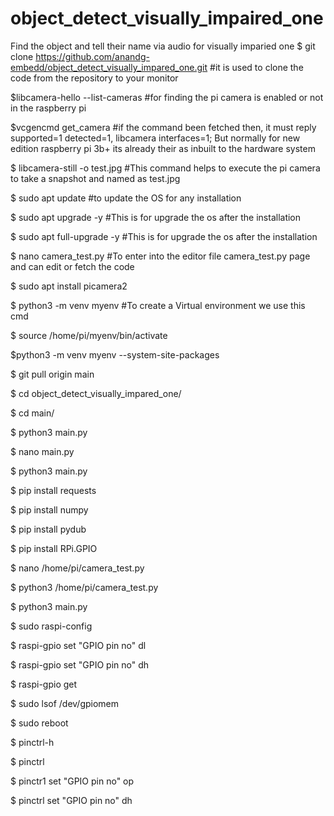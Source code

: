 # object_detect_visually_impaired_one
Find the object and tell their name via audio for visually imparied one
$ git clone https://github.com/anandg-embedd/object_detect_visually_impared_one.git  #it is used to clone the code from the repository to your monitor

$libcamera-hello --list-cameras                                                      #for finding the pi camera is enabled or not in the raspberry pi

$vcgencmd get_camera                                                                 #if the command been fetched then, it must reply          supported=1 detected=1, libcamera interfaces=1; But normally for new edition raspberry pi 3b+ its already their as inbuilt to the hardware system

$ libcamera-still -o test.jpg                                                        #This command helps to execute the pi camera to take a snapshot and named as test.jpg

$ sudo apt update                                                                    #to update the OS for any installation

$ sudo apt upgrade -y                                                                #This is for upgrade the os after the installation

$ sudo apt full-upgrade -y                                                            #This is for upgrade the os after the installation

$ nano camera_test.py                                                                 #To enter into the editor file camera_test.py page and                                                                                   can edit or fetch the code

$ sudo apt install picamera2  

$ python3 -m venv myenv                                                               #To create a Virtual environment we use this cmd

$ source /home/pi/myenv/bin/activate 

$python3 -m venv myenv --system-site-packages

$ git pull origin main

$ cd object_detect_visually_impared_one/

$ cd main/

$ python3 main.py

$ nano main.py

$ python3 main.py

$ pip install requests

$ pip install numpy

$ pip install pydub

$ pip install RPi.GPIO

$ nano /home/pi/camera_test.py

$ python3 /home/pi/camera_test.py

$ python3 main.py

$ sudo raspi-config

$ raspi-gpio set "GPIO pin no" dl

$ raspi-gpio set "GPIO pin no" dh

$ raspi-gpio get

$ sudo lsof /dev/gpiomem

$ sudo reboot

$ pinctrl-h

$ pinctrl

$ pinctr1 set "GPIO pin no" op

$ pinctrl set "GPIO pin no" dh